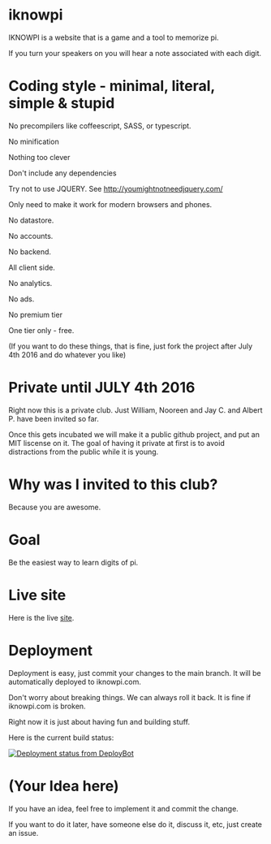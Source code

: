 # iknowpi

IKNOWPI is a website that is a game and a tool to memorize pi.

If you turn your speakers on you will hear a note associated with each digit.



# Coding style - minimal, literal, simple & stupid

No precompilers like coffeescript, SASS, or typescript.

No minification

Nothing too clever

Don't include any dependencies

Try not to use JQUERY. See http://youmightnotneedjquery.com/ 

Only need to make it work for modern browsers and phones.

No datastore.

No accounts.

No backend.

All client side.

No analytics.

No ads.

No premium tier

One tier only - free.

(If you want to do these things, that is fine, just fork the project after July 4th 2016 and do whatever you like)


# Private until JULY 4th 2016

Right now this is a private club. Just William, Nooreen and Jay C. and Albert P. have been invited so far.

Once this gets incubated we will make it a public github project, and put an MIT liscense on it. The goal of having it private at first is to avoid distractions from the public while it is young.


# Why was I invited to this club?

Because you are awesome.



# Goal
Be the easiest way to learn digits of pi.



# Live site
Here is the live [site](http://iknowpi.com/ "I KNOW PI").



# Deployment
Deployment is easy, just commit your changes to the main branch. It will be automatically deployed to iknowpi.com.

Don't worry about breaking things. We can always roll it back. It is fine if iknowpi.com is broken.

Right now it is just about having fun and building stuff.

Here is the current build status: 

[![Deployment status from DeployBot](https://imgegg.deploybot.com/badge/23779030001725/74039.svg)](http://deploybot.com)




# (Your Idea here)

If you have an idea, feel free to implement it and commit the change.

If you want to do it later, have someone else do it, discuss it, etc, just create an issue.


